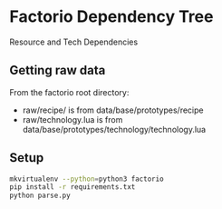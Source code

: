Factorio Dependency Tree
========================

Resource and Tech Dependencies


Getting raw data
----------------

From the factorio root directory:

 - raw/recipe/ is from data/base/prototypes/recipe
 - raw/technology.lua is from data/base/prototypes/technology/technology.lua

Setup
-----

```bash
mkvirtualenv --python=python3 factorio
pip install -r requirements.txt
python parse.py
```
